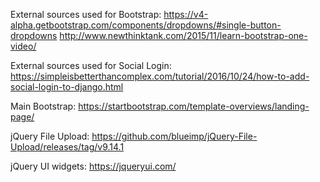 External sources used for Bootstrap:
https://v4-alpha.getbootstrap.com/components/dropdowns/#single-button-dropdowns
http://www.newthinktank.com/2015/11/learn-bootstrap-one-video/

External sources used for Social Login:
https://simpleisbetterthancomplex.com/tutorial/2016/10/24/how-to-add-social-login-to-django.html

Main Bootstrap:
https://startbootstrap.com/template-overviews/landing-page/

jQuery File Upload:
https://github.com/blueimp/jQuery-File-Upload/releases/tag/v9.14.1

jQuery UI widgets:
https://jqueryui.com/